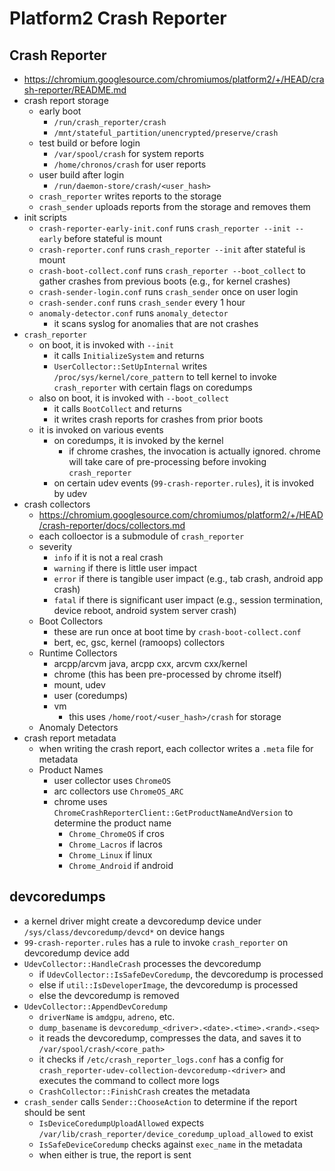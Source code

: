 Platform2 Crash Reporter
========================

## Crash Reporter

- <https://chromium.googlesource.com/chromiumos/platform2/+/HEAD/crash-reporter/README.md>
- crash report storage
  - early boot
    - `/run/crash_reporter/crash`
    - `/mnt/stateful_partition/unencrypted/preserve/crash`
  - test build or before login
    - `/var/spool/crash` for system reports
    - `/home/chronos/crash` for user reports
  - user build after login
    - `/run/daemon-store/crash/<user_hash>`
  - `crash_reporter` writes reports to the storage
  - `crash_sender` uploads reports from the storage and removes them
- init scripts
  - `crash-reporter-early-init.conf` runs `crash_reporter --init --early`
    before stateful is mount
  - `crash-reporter.conf` runs `crash_reporter --init` after stateful is mount
  - `crash-boot-collect.conf` runs `crash_reporter --boot_collect` to gather
    crashes from previous boots (e.g., for kernel crashes)
  - `crash-sender-login.conf` runs `crash_sender` once on user login
  - `crash-sender.conf` runs `crash_sender` every 1 hour
  - `anomaly-detector.conf` runs `anomaly_detector`
    - it scans syslog for anomalies that are not crashes
- `crash_reporter`
  - on boot, it is invoked with `--init`
    - it calls `InitializeSystem` and returns
    - `UserCollector::SetUpInternal` writes `/proc/sys/kernel/core_pattern` to
      tell kernel to invoke `crash_reporter` with certain flags on coredumps
  - also on boot, it is invoked with `--boot_collect`
    - it calls `BootCollect` and returns
    - it writes crash reports for crashes from prior boots
  - it is invoked on various events
    - on coredumps, it is invoked by the kernel
      - if chrome crashes, the invocation is actually ignored.  chrome will
        take care of pre-processing before invoking `crash_reporter`
    - on certain udev events (`99-crash-reporter.rules`), it is invoked by
      udev
- crash collectors
  - <https://chromium.googlesource.com/chromiumos/platform2/+/HEAD/crash-reporter/docs/collectors.md>
  - each colloector is a submodule of `crash_reporter`
  - severity
    - `info` if it is not a real crash
    - `warning` if there is little user impact
    - `error` if there is tangible user impact (e.g., tab crash, android app
      crash)
    - `fatal` if there is significant user impact (e.g., session termination,
      device reboot, android system server crash)
  - Boot Collectors
    - these are run once at boot time by `crash-boot-collect.conf`
    - bert, ec, gsc, kernel (ramoops) collectors
  - Runtime Collectors
    - arcpp/arcvm java, arcpp cxx, arcvm cxx/kernel
    - chrome (this has been pre-processed by chrome itself)
    - mount, udev
    - user (coredumps)
    - vm
      - this uses `/home/root/<user_hash>/crash` for storage
  - Anomaly Detectors
- crash report metadata
  - when writing the crash report, each collector writes a `.meta` file for
    metadata
  - Product Names
    - user collector uses `ChromeOS`
    - arc collectors use `ChromeOS_ARC`
    - chrome uses `ChromeCrashReporterClient::GetProductNameAndVersion` to
      determine the product name
      - `Chrome_ChromeOS` if cros
      - `Chrome_Lacros` if lacros
      - `Chrome_Linux` if linux
      - `Chrome_Android` if android

## devcoredumps

- a kernel driver might create a devcoredump device under
  `/sys/class/devcoredump/devcd*` on device hangs
- `99-crash-reporter.rules` has a rule to invoke `crash_reporter` on
  devcoredump device add
- `UdevCollector::HandleCrash` processes the devcoredump
  - if `UdevCollector::IsSafeDevCoredump`, the devcoredump is processed
  - else if `util::IsDeveloperImage`, the devcoredump is processed
  - else the devcoredump is removed
- `UdevCollector::AppendDevCoredump`
  - `driverName` is `amdgpu`, `adreno`, etc.
  - `dump_basename` is `devcoredump_<driver>.<date>.<time>.<rand>.<seq>`
  - it reads the devcoredump, compresses the data, and saves it to
    `/var/spool/crash/<core_path>`
  - it checks if `/etc/crash_reporter_logs.conf` has a config for
    `crash_reporter-udev-collection-devcoredump-<driver>` and executes the
    command to collect more logs
  - `CrashCollector::FinishCrash` creates the metadata
- `crash_sender` calls `Sender::ChooseAction` to determine if the report
  should be sent
  - `IsDeviceCoredumpUploadAllowed` expects
    `/var/lib/crash_reporter/device_coredump_upload_allowed` to exist
  - `IsSafeDeviceCoredump` checks against `exec_name` in the metadata
  - when either is true, the report is sent
